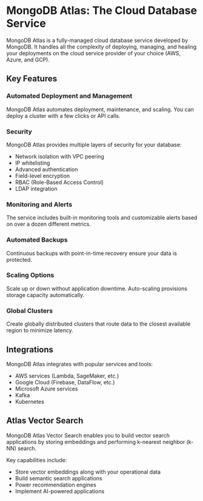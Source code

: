 # MongoDB Atlas: The Cloud Database Service

MongoDB Atlas is a fully-managed cloud database service developed by MongoDB. It handles all the complexity of deploying, managing, and healing your deployments on the cloud service provider of your choice (AWS, Azure, and GCP).

## Key Features

### Automated Deployment and Management
MongoDB Atlas automates deployment, maintenance, and scaling. You can deploy a cluster with a few clicks or API calls.

### Security
MongoDB Atlas provides multiple layers of security for your database:
- Network isolation with VPC peering
- IP whitelisting
- Advanced authentication
- Field-level encryption
- RBAC (Role-Based Access Control)
- LDAP integration

### Monitoring and Alerts
The service includes built-in monitoring tools and customizable alerts based on over a dozen different metrics.

### Automated Backups
Continuous backups with point-in-time recovery ensure your data is protected.

### Scaling Options
Scale up or down without application downtime. Auto-scaling provisions storage capacity automatically.

### Global Clusters
Create globally distributed clusters that route data to the closest available region to minimize latency.

## Integrations

MongoDB Atlas integrates with popular services and tools:
- AWS services (Lambda, SageMaker, etc.)
- Google Cloud (Firebase, DataFlow, etc.)
- Microsoft Azure services
- Kafka
- Kubernetes

## Atlas Vector Search

MongoDB Atlas Vector Search enables you to build vector search applications by storing embeddings and performing k-nearest neighbor (k-NN) search.

Key capabilities include:
- Store vector embeddings along with your operational data
- Build semantic search applications
- Power recommendation engines
- Implement AI-powered applications
